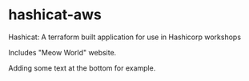 # hashicat-aws
Hashicat: A terraform built application for use in Hashicorp workshops

Includes "Meow World" website.

Adding some text at the bottom for example.
